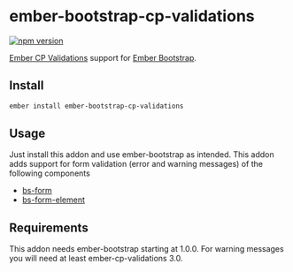 # ember-bootstrap-cp-validations

[![npm version](https://badge.fury.io/js/ember-bootstrap-cp-validations.svg)](http://badge.fury.io/js/ember-bootstrap-cp-validations)

[Ember CP Validations](https://github.com/offirgolan/ember-cp-validations) support for [Ember Bootstrap](https://github.com/kaliber5/ember-bootstrap).

## Install

```bash
ember install ember-bootstrap-cp-validations
```

## Usage

Just install this addon and use ember-bootstrap as intended. This addon adds support for form validation (error and warning messages) of the following components

- [bs-form](http://kaliber5.github.io/ember-bootstrap/api/classes/Components.Form.html)
- [bs-form-element](http://kaliber5.github.io/ember-bootstrap/api/classes/Components.FormElement.html)

## Requirements

This addon needs ember-bootstrap starting at 1.0.0. For warning messages you will need at least ember-cp-validations 3.0.